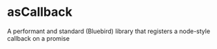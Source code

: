 # asCallback
A performant and standard (Bluebird) library that registers a node-style callback on a promise
